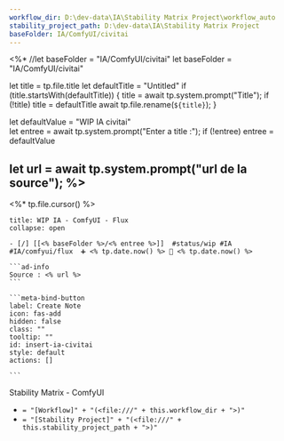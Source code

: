 ```yaml
---
workflow_dir: D:\dev-data\IA\Stability Matrix Project\workflow_auto
stability_project_path: D:\dev-data\IA\Stability Matrix Project
baseFolder: IA/ComfyUI/civitai
---
```

<%*
  //let baseFolder = "IA/ComfyUI/civitai"
  let baseFolder = "IA/ComfyUI/civitai"


  let title = tp.file.title
  let defaultTitle = "Untitled"
  if (title.startsWith(defaultTitle)) {
    title = await tp.system.prompt("Title");
    if (!title) title = defaultTitle
    await tp.file.rename(`${title}`);
  } 

let defaultValue = "WIP IA civitai"  
let entree = await tp.system.prompt("Enter a title :");
if (!entree) entree = defaultValue

let url = await tp.system.prompt("url de la source");
%>
---
<%* tp.file.cursor() %> 
`````ad-example
title: WIP IA - ComfyUI - Flux
collapse: open

- [/] [[<% baseFolder %>/<% entree %>]]  #status/wip #IA #IA/comfyui/flux  ➕ <% tp.date.now() %> 🛫 <% tp.date.now() %>

```ad-info 
Source : <% url %>
```

```meta-bind-button
label: Create Note
icon: fas-add
hidden: false
class: ""
tooltip: ""
id: insert-ia-civitai
style: default
actions: []

```

````` 

Stability Matrix - ComfyUI
- `= "[Workflow]" + "(<file:///" + this.workflow_dir + ">)"`
- `= "[Stability Project]" + "(<file:///" + this.stability_project_path + ">)"`

